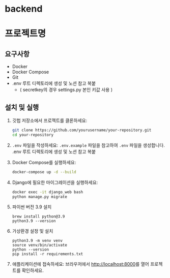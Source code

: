 # backend

# 프로젝트명

## 요구사항
- Docker
- Docker Compose
- Git
- .env 루트 디렉토리에 생성 및 노션 참고 복붙
   -  ( secretkey의 경우 settings.py 본인 키값 사용 )

## 설치 및 실행

1. 깃헙 저장소에서 프로젝트를 클론하세요:
   ```bash
   git clone https://github.com/yourusername/your-repository.git
   cd your-repository
   ```

2. `.env` 파일을 작성하세요:
   `.env.example` 파일을 참고하여 `.env` 파일을 생성합니다.
       .env 루트 디렉토리에 생성 및 노션 참고 복붙

4. Docker Compose를 실행하세요:
   ```bash
   docker-compose up -d --build
   ```

5. Django에 필요한 마이그레이션을 실행하세요:
   ```bash
   docker exec -it django_web bash
   python manage.py migrate
   ```

6. 파이썬 버전 3.9 설치
   ```
   brew install python@3.9
   python3.9 --version
   ```

7. 가상환경 설정 및 설치
   ```
   python3.9 -m venv venv
   source venv/bin/activate
   python --version
   pip install -r requirements.txt
   ```


8. 애플리케이션에 접속하세요:
   브라우저에서 [http://localhost:8000](http://localhost:8000)를 열어 프로젝트를 확인하세요.
